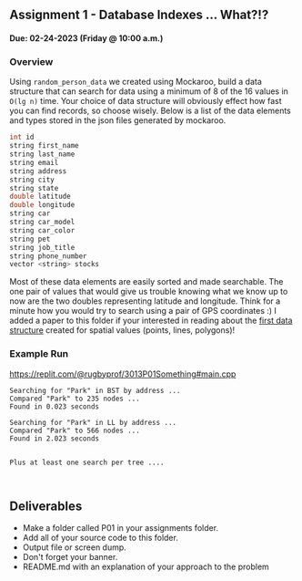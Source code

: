 ## Assignment 1 - Database Indexes ... What?!?
#### Due: 02-24-2023 (Friday @ 10:00 a.m.)

### Overview

Using `random_person_data` we created using Mockaroo, build a data structure that can search for data using a minimum of 8 of the 16 values in `O(lg n)` time. Your choice of data structure will obviously effect how fast you can find records, so choose wisely. Below is a list of the data elements and types stored in the json files generated by mockaroo.

```cpp
int id
string first_name
string last_name
string email
string address
string city
string state
double latitude
double longitude
string car
string car_model
string car_color
string pet
string job_title
string phone_number
vector <string> stocks
```
Most of these data elements are easily sorted and made searchable. The one pair of values that would give us trouble knowing what we know up to now are the two doubles representing latitude and longitude. Think for a minute how you would try to search using a pair of GPS coordinates :) I added a paper to this folder if your interested in reading about the [first data structure](R-Tree-Guttman.pdf) created for spatial values (points, lines, polygons)!


### Example Run
https://replit.com/@rugbyprof/3013P01Something#main.cpp
```
Searching for "Park" in BST by address ...
Compared "Park" to 235 nodes ... 
Found in 0.023 seconds

Searching for "Park" in LL by address ...
Compared "Park" to 566 nodes ... 
Found in 2.023 seconds


Plus at least one search per tree ....



```

## Deliverables

- Make a folder called P01 in your assignments folder.
- Add all of your source code to this folder. 
- Output file or screen dump.
- Don't forget your banner.
- README.md with an explanation of your approach to the problem
